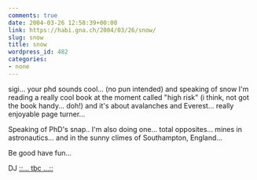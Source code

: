 ```yaml
---
comments: true
date: 2004-03-26 12:58:39+00:00
link: https://habi.gna.ch/2004/03/26/snow/
slug: snow
title: snow
wordpress_id: 482
categories:
- none
---
```


sigi... your phd sounds cool... (no pun intended) and speaking of snow I'm reading a really cool book at the moment called "high risk" (i think, not got the book handy... doh!) and it's about avalanches and Everest... really enjoyable page turner...

Speaking of PhD's snap.. I'm also doing one... total opposites... mines in astronautics... and in the sunny climes of Southampton, England...

Be good have fun...

DJ [::... tbc ...::](http://davidjaymz.com/blog/)
